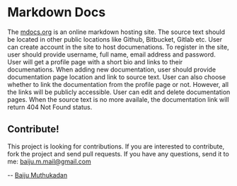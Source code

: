 # Markdown Docs

The [mdocs.org](https://mdocs.org) is an online markdown hosting site.
The source text should be located in other public locations like
Github, Bitbucket, Gitlab etc.  User can create account in the site to
host documenations.  To register in the site, user should provide
username, full name, email address and password.  User will get a
profile page with a short bio and links to their documenations.  When
adding new documentation, user should provide documentation page
location and link to source text.  User can also choose whether to
link the documentation from the profile page or not.  However, all the
links will be publicly accessible.  User can edit and delete
documentation pages.  When the source text is no more availale, the
documentation link will return 404 Not Found status.

## Contribute!

This project is looking for contributions.  If you are interested to
contribute, fork the project and send pull requests.  If you have any
questions, send it to me: baiju.m.mail@gmail.com

-- [Baiju Muthukadan](http://muthukadan.net)
